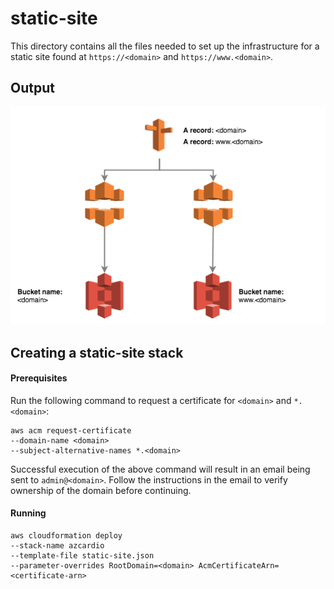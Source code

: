 # static-site

This directory contains all the files needed to set up the infrastructure for a static site found at `https://<domain>` and `https://www.<domain>`.

## Output

![infrastructure diagram](output.png)

## Creating a static-site stack

#### Prerequisites
Run the following command to request a certificate for `<domain>` and `*.<domain>`:

```
aws acm request-certificate 
--domain-name <domain> 
--subject-alternative-names *.<domain>
```

Successful execution of the above command will result in an email being sent to `admin@<domain>`. Follow the instructions in the email to verify ownership of the domain before continuing.

#### Running

```
aws cloudformation deploy 
--stack-name azcardio 
--template-file static-site.json 
--parameter-overrides RootDomain=<domain> AcmCertificateArn=<certificate-arn>
```

